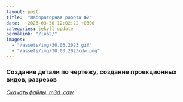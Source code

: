 ```yaml
---
layout: post
title:  "Лабораторная работа №2"
date:   2023-03-30 12:02:22 +0300
categories: jekyll update
permalink: "/lab2/"
images:
  - "/assets/img/30.03.2023.gif"
  - "/assets/img/30.03.2023cdw.png"
---
```

### Создание детали по чертежу, создание проекционных видов, разрезов

[*Скачать файлы .m3d .cdw*](https://disk.yandex.ru/d/Yf1qqi-7E0cxxA)
